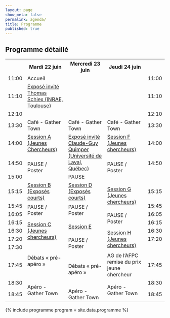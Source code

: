 ```yaml
---
layout: page
show_meta: false
permalink: agenda/
title: Programme
published: true
---
```


## Programme détaillé

<span class="anchor" id="programme"></span>

<table>
  <tbody>
    <tr>
      <th width="5%"></th>
      <th class="day" width="30%">Mardi 22 juin</th>
      <th class="day" width="30%">Mercredi 23 juin</th>
      <th class="day" width="30%">Jeudi 24 juin</th>
      <th width="5%"></th>
    </tr>
    <tr>
      <td class="hour">11:00</td>
      <td class="break">Accueil</td>
      <td rowspan="5"></td>
      <td rowspan="5"></td>
      <td class="hour">11:00</td>
    </tr>
    <tr>
      <td class="hour">11:10</td>
      <td rowspan="4" class="invite"><a href="#invite1" name="Mardi 22 juin">Exposé invité<br>Thomas Schiex (INRAE, Toulouse)</a></td>
      <td class="hour">11:10</td>
    </tr>
    <tr></tr>
    <tr></tr>
    <tr></tr>
    <tr>
      <td class="hour">12:10</td>
      <td></td>
      <td></td>
      <td></td>
      <td class="hour">12:10</td>
    </tr>
    <tr></tr>
    <tr>
      <td class="hour">13:30</td>
      <td rowspan="2" class="coffee">Café - Gather Town</td>
      <td rowspan="2" class="coffee">Café - Gather Town</td>
      <td rowspan="2" class="coffee">Café - Gather Town</td>
      <td class="hour">13:30</td>
    </tr>
    <tr></tr>
    <tr>
      <td class="hour">14:00</td>
      <td rowspan="3" class="session-young"><a href="#sessionA" name="Mardi 22 juin">Session A (Jeunes Chercheurs)</a></td>
      <td rowspan="4" class="invite"><a href="#invite2" name="Mercredi 23 juin">Exposé invité<br>Claude-Guy Quimper (Université de Laval, Québec)</a></td>
      <td rowspan="3" class="session-young"><a href="#sessionF" name="Jeudi 24 juin">Session F (Jeunes chercheurs)</a></td>
      <td class="hour">14:00</td>
    </tr>
    <tr></tr>
    <tr></tr>
    <tr>
      <td class="hour">14:50</td>
      <td rowspan="2" class="break">PAUSE / Poster</td>
      <td rowspan="2" class="break">PAUSE / Poster</td>
      <td class="hour">14:50</td>
    </tr>
    <tr>
      <td class="hour">15:00</td>
      <td class="break">PAUSE</td>
    </tr>
    <tr>
      <td class="hour">15:15</td>
      <td rowspan="2" class="session"><a href="#sessionB" name="Mardi 22 juin">Session B (Exposés courts)</a></td>
      <td rowspan="2" class="session"><a href="#sessionD" name="Mercredi 23 juin">Session D (Exposés courts)</a></td>
      <td rowspan="3" class="session-young"><a href="#sessionG" name="Jeudi 24 juin">Session G (Jeunes chercheurs)</a></td>
      <td class="hour">15:15</td>
    </tr>
    <tr></tr>
    <tr>
      <td class="hour">15:45</td>
      <td rowspan="2" class="break">PAUSE / Poster</td>
      <td rowspan="2" class="break">PAUSE / Poster</td>
      <td class="hour">15:45</td>
    </tr>
    <tr>
      <td class="hour">16:05</td>
      <td rowspan="2" class="break">PAUSE / Poster</td>
      <td class="hour">16:05</td>
    </tr>
    <tr>
      <td class="hour">16:15</td>
      <td rowspan="5" class="session-young"><a href="#sessionC" name="Mardi 22 juin">Session C (Jeunes chercheurs)</a></td>
      <td rowspan="4" class="session"><a href="#sessionE" name="Mercredi 23 juin">Session E</a></td>
      <td class="hour">16:15</td>
    </tr>
    <tr>
      <td class="hour">16:30</td>
      <td rowspan="5" class="session-young"><a href="#sessionH" name="Jeudi 24 juin">Session H (Jeunes chercheurs)</a></td>
      <td class="hour">16:30</td>
    </tr>
    <tr></tr>
    <tr></tr>
    <tr>
      <td class="hour">17:20</td>
      <td rowspan="2" class="break">PAUSE / Poster</td>
      <td class="hour">17:20</td>
    </tr>
    <tr>
      <td class="hour">17:30</td>
      <td rowspan="4" class="debat">Débats «&nbsp;pré-apéro&nbsp;»</td>
    </tr>
    <tr>
      <td class="hour">17:45</td>
      <td rowspan="4" class="debat">Débats «&nbsp;pré-apéro&nbsp;»</td>
      <td rowspan="3" class="ag">AG de l’AFPC<br>remise du prix jeune chercheur</td>
      <td class="hour">17:45</td>
    </tr>
    <tr></tr>
    <tr></tr>
    <tr>
      <td class="hour">18:30</td>
      <td rowspan="4" class="apero">Apéro - Gather Town</td>
      <td rowspan="4" class="apero">Apéro - Gather Town</td>
      <td class="hour">18:30</td>
    </tr>
    <tr>
      <td class="hour">18:45</td>
      <td rowspan="4" class="apero">Apéro - Gather Town</td>
      <td class="hour">18:45</td>
    </tr>
    <tr></tr>
    <tr></tr>
    <tr></tr>
  </tbody>
</table>

{% include programme program = site.data.programme %}